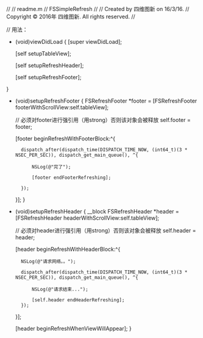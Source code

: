 //
//  readme.m
//  FSSimpleRefresh
//
//  Created by 四维图新 on 16/3/16.
//  Copyright © 2016年 四维图新. All rights reserved.
//

// 用法：

- (void)viewDidLoad {
    [super viewDidLoad];
    
    [self setupTableView];
    
    [self setupRefreshHeader];
    
    [self setupRefreshFooter];
    
}

- (void)setupRefreshFooter
{
    FSRefreshFooter *footer = [FSRefreshFooter footerWithScrollView:self.tableView];
    
    // 必须对footer进行强引用（用strong）否则该对象会被释放
    self.footer = footer;
    
    [footer beginRefreshWithFooterBlock:^{
        
        dispatch_after(dispatch_time(DISPATCH_TIME_NOW, (int64_t)(3 * NSEC_PER_SEC)), dispatch_get_main_queue(), ^{
            
            NSLog(@"完了");
            
            [footer endFooterRefreshing];
            
        });
        
    }];
}

- (void)setupRefreshHeader
{
    __block FSRefreshHeader *header = [FSRefreshHeader headerWithScrollView:self.tableView];
    
    // 必须对header进行强引用（用strong）否则该对象会被释放
    self.header = header;
    
    [header beginRefreshWithHeaderBlock:^{
        
        NSLog(@"请求网络。。");
        
        dispatch_after(dispatch_time(DISPATCH_TIME_NOW, (int64_t)(3 * NSEC_PER_SEC)), dispatch_get_main_queue(), ^{
            
            NSLog(@"请求结束...");
            
            [self.header endHeaderRefreshing];
        });
    }];
    
    [header beginRefreshWhenViewWillAppear];
}







